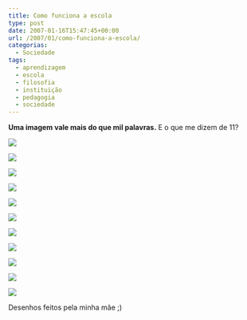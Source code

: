 ```yaml
---
title: Como funciona a escola
type: post
date: 2007-01-16T15:47:45+00:00
url: /2007/01/como-funciona-a-escola/
categorias:
  - Sociedade
tags:
  - aprendizagem
  - escola
  - filosofia
  - instituição
  - pedagogia
  - sociedade
---
```


**Uma imagem vale mais do que mil palavras.** E o que me dizem de 11?

![](/wp-content/uploads/2007/01/escola/escola001.jpg)

![](/wp-content/uploads/2007/01/escola/escola002.jpg)

![](/wp-content/uploads/2007/01/escola/escola003.jpg)

![](/wp-content/uploads/2007/01/escola/escola004.jpg)

![](/wp-content/uploads/2007/01/escola/escola005.jpg)

![](/wp-content/uploads/2007/01/escola/escola006.jpg)

![](/wp-content/uploads/2007/01/escola/escola007.jpg)

![](/wp-content/uploads/2007/01/escola/escola008.jpg)

![](/wp-content/uploads/2007/01/escola/escola009.jpg)

![](/wp-content/uploads/2007/01/escola/escola010.jpg)

![](/wp-content/uploads/2007/01/escola/escola011.jpg)

Desenhos feitos pela minha mãe ;)
